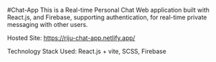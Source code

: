 #Chat-App
This is a Real-time Personal Chat Web application built with React.js, and Firebase, supporting authentication, for real-time private messaging with other users.

Hosted Site: https://riju-chat-app.netlify.app/

Technology Stack Used: React.js + vite, SCSS, Firebase
